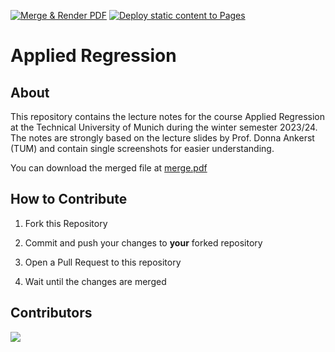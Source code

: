 [![Merge & Render PDF](https://github.com/TobiasEppacher/AppliedRegression/actions/workflows/render.yml/badge.svg)](https://github.com/TobiasEppacher/AppliedRegression/actions/workflows/render.yml)
[![Deploy static content to Pages](https://github.com/TobiasEppacher/AppliedRegression/actions/workflows/static.yml/badge.svg)](https://github.com/TobiasEppacher/AppliedRegression/actions/workflows/static.yml)

# Applied Regression

## About

This repository contains the lecture notes for the course Applied Regression at the Technical University of Munich during the winter semester 2023/24.
The notes are strongly based on the lecture slides by Prof. Donna Ankerst (TUM) and contain single screenshots for easier understanding.

You can download the merged file at [merge.pdf](https://github.com/TobiasEppacher/AppliedRegression/merge.pdf)

## How to Contribute

1. Fork this Repository

2. Commit and push your changes to **your** forked repository

3. Open a Pull Request to this repository

4. Wait until the changes are merged

## Contributors

<a href="https://github.com/TobiasEppacher/AppliedRegression/graphs/contributors">
  <img src="https://contrib.rocks/image?repo=TobiasEppacher/AppliedRegression" />
</a>

